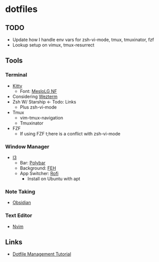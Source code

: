 # dotfiles

## TODO
- Update how I handle env vars for zsh-vi-mode, tmux, tmuxinator, fzf
- Lookup setup on vimux, tmux-resurrect

## Tools

### Terminal

- [Kitty](https://sw.kovidgoyal.net/kitty/)
  - Font: [MesloLG NF](https://www.nerdfonts.com/font-downloads)
- Considering [Wezterm](https://wezfurlong.org/wezterm/)
- Zsh W/ Starship <- Todo: Links
  - Plus zsh-vi-mode
- Tmux
  - vim-tmux-navigation
  - Tmuxinator
- FZF
  - If using FZF t;here is a conflict with zsh-vi-mode

### Window Manager

- [I3](https://i3wm.org/)
  - Bar: [Polybar](https://github.com/polybar/polybar)
  - Background: [FEH](https://feh.finalrewind.org/)
  - App Switcher: [Rofi](https://github.com/davatorium/rofi)
    - Install on Ubuntu with apt

### Note Taking

- [Obsidian](https://obsidian.md/)

### Text Editor

- [Nvim](https://github.com/neovim/neovim)

## Links

- [Dotfile Management Tutorial](https://www.atlassian.com/git/tutorials/dotfiles)
